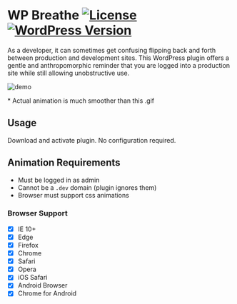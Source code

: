 # WP Breathe [![License](https://img.shields.io/badge/license-GPL--2.0%2B-green.svg)](http://www.gnu.org/licenses/gpl-2.0.html) [![WordPress Version](https://img.shields.io/wordpress/plugin/v/wp-breathe.svg)](https://wordpress.org/plugins/wp-breathe/)

As a developer, it can sometimes get confusing flipping back and forth between production and development sites. This WordPress plugin offers a gentle and anthropomorphic reminder that you are logged into a production site while still allowing unobstructive use.

![demo](https://cloud.githubusercontent.com/assets/6676674/16306084/82afaf78-392a-11e6-85e6-d881b0d81943.gif)

\* Actual animation is much smoother than this .gif

## Usage

Download and activate plugin. No configuration required.

## Animation Requirements

+ Must be logged in as admin
+ Cannot be a `.dev` domain (plugin ignores them)
+ Browser must support css animations

### Browser Support

- [x] IE 10+
- [x] Edge
- [x] Firefox
- [x] Chrome
- [x] Safari
- [x] Opera
- [x] iOS Safari
- [x] Android Browser
- [x] Chrome for Android
